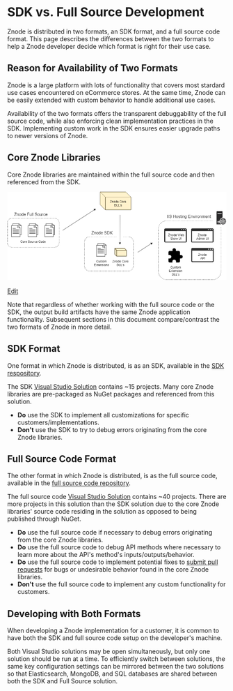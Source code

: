 # SDK vs. Full Source Development

Znode is distributed in two formats, an SDK format, and a full source code format. This page describes the differences between the two formats to help a Znode developer decide which format is right for their use case.

## Reason for Availability of Two Formats

Znode is a large platform with lots of functionality that covers most stardard use cases encountered on eCommerce stores. At the same time, Znode can be easily extended with custom behavior to handle additional use cases.

Availability of the two formats offers the transparent debuggability of the full source code, while also enforcing clean implementation practices in the SDK. Implementing custom work in the SDK ensures easier upgrade paths to newer versions of Znode.

## Core Znode Libraries

Core Znode libraries are maintained within the full source code and then referenced from the SDK.

![Diagram](_assets/sdk-overview.png)

<a href="http://jgraph.github.io/drawio-github/edit-diagram.html?user=bsmith1310@gmail.com&org=amlacommerce&repo=znode-docs-test&path=docs/sdk-vs-full-source/_assets/sdk-overview.png" target="_blank">Edit</a>

Note that regardless of whether working with the full source code or the SDK, the output build artifacts have the same Znode application functionality. Subsequent sections in this document compare/contrast the two formats of Znode in more detail.

## SDK Format

One format in which Znode is distributed, is as an SDK, available in the [SDK respository](https://github.com/amlacommerce/znode).

The SDK [Visual Studio Solution](https://github.com/amlacommerce/znode/blob/master/ZnodeMultifront/Projects/Znode.Multifront.sln) contains ~15 projects. Many core Znode libraries are pre-packaged as NuGet packages and referenced from this solution.

* **Do** use the SDK to implement all customizations for specific customers/implementations.
* **Don't** use the SDK to try to debug errors originating from the core Znode libraries.

## Full Source Code Format

The other format in which Znode is distributed, is as the full source code, available in the [full source code repository](https://github.com/amlacommerce/znode-source).

The full source code [Visual Studio Solution](https://github.com/amlacommerce/znode-source/blob/master/Projects/Znode.Multifront.sln) contains ~40 projects. There are more projects in this solution than the SDK solution due to the core Znode libraries' source code residing in the solution as opposed to being published through NuGet.

* **Do** use the full source code if necessary to debug errors originating from the core Znode libraries.
* **Do** use the full source code to debug API methods where necessary to learn more about the API's method's inputs/outputs/behavior.
* **Do** use the full source code to implement potential fixes to [submit pull requests](/docs/submitting-pull-requests/README.md) for bugs or undesirable behavior found in the core Znode libraries.
* **Don't** use the full source code to implement any custom functionality for customers.

## Developing with Both Formats

When developing a Znode implementation for a customer, it is common to have both the SDK and full source code setup on the developer's machine.

Both Visual Studio solutions may be open simultaneously, but only one solution should be run at a time. To efficiently switch between solutions, the same key configuration settings can be mirrored between the two solutions so that Elasticsearch, MongoDB, and SQL databases are shared between both the SDK and Full Source solution.
